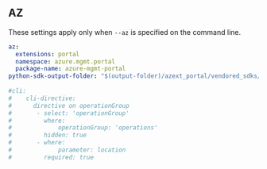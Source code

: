 ## AZ

These settings apply only when `--az` is specified on the command line.

``` yaml $(az)
az:
  extensions: portal
  namespace: azure.mgmt.portal
  package-name: azure-mgmt-portal
python-sdk-output-folder: "$(output-folder)/azext_portal/vendored_sdks/portal"
  
#cli:
#    cli-directive:
#      directive on operationGroup
#       - select: 'operationGroup'
#         where:
#             operationGroup: 'operations'
#         hidden: true
#       - where:
#             parameter: location
#         required: true

```
